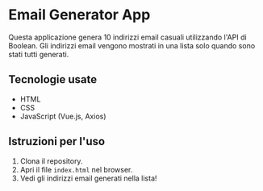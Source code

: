 # Email Generator App

Questa applicazione genera 10 indirizzi email casuali utilizzando l'API di Boolean. Gli indirizzi email vengono mostrati in una lista solo quando sono stati tutti generati.

## Tecnologie usate

- HTML
- CSS
- JavaScript (Vue.js, Axios)

## Istruzioni per l'uso

1. Clona il repository.
2. Apri il file `index.html` nel browser.
3. Vedi gli indirizzi email generati nella lista!
